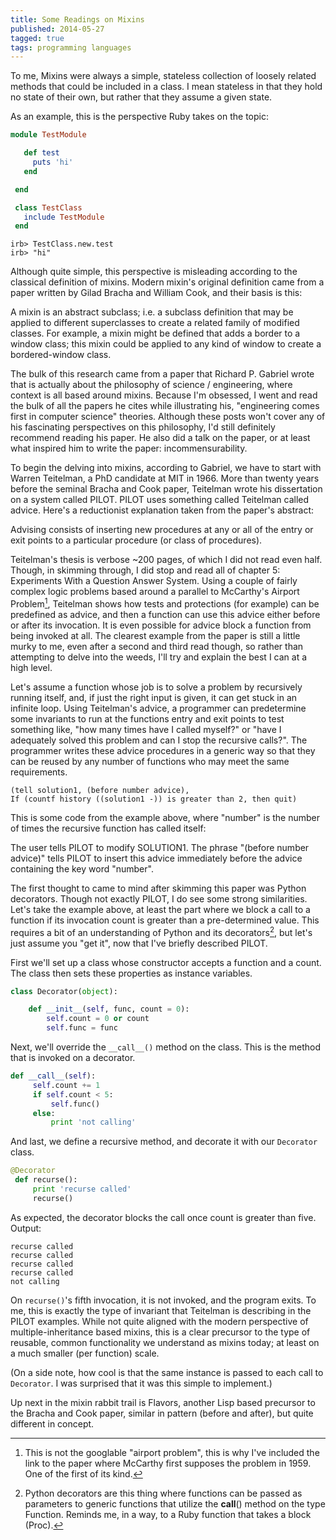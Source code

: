 ```yaml
---
title: Some Readings on Mixins
published: 2014-05-27
tagged: true
tags: programming languages
---
```


To me, Mixins were always a simple, stateless collection of loosely
related methods that could be included in a class. I mean stateless in
that they hold no state of their own, but rather that they assume a
given state.

As an example, this is the perspective Ruby takes on the topic:

```ruby
module TestModule

   def test
     puts 'hi'
   end

 end

 class TestClass
   include TestModule
 end
```

```
irb> TestClass.new.test
irb> "hi"
```

Although quite simple, this perspective is misleading according to the
classical definition of mixins. Modern mixin's original definition
came from a paper written by Gilad Bracha and William Cook, and their
basis is this:

A mixin is an abstract subclass; i.e. a subclass definition that may
be applied to different superclasses to create a related family of
modified classes. For example, a mixin might be defined that adds a
border to a window class; this mixin could be applied to any kind of
window to create a bordered-window class.

The bulk of this research came from a paper that Richard P. Gabriel
wrote that is actually about the philosophy of science / engineering,
where context is all based around mixins. Because I'm obsessed, I went
and read the bulk of all the papers he cites while illustrating his,
"engineering comes first in computer science" theories. Although these
posts won't cover any of his fascinating perspectives on this
philosophy, I'd still definitely recommend reading his paper. He also
did a talk on the paper, or at least what inspired him to write the
paper: incommensurability.

To begin the delving into mixins, according to Gabriel, we have to
start with Warren Teitelman, a PhD candidate at MIT in 1966. More than
twenty years before the seminal Bracha and Cook paper, Teitelman wrote
his dissertation on a system called PILOT. PILOT uses something called
Teitelman called advice. Here's a reductionist explanation taken from
the paper's abstract:

Advising consists of inserting new procedures at any or all of the
entry or exit points to a particular procedure (or class of
procedures).

Teitelman's thesis is verbose ~200 pages, of which I did not read even
half. Though, in skimming through, I did stop and read all of chapter
5: Experiments With a Question Answer System. Using a couple of fairly
complex logic problems based around a parallel to McCarthy's Airport
Problem[^airport], Teitelman shows how tests and protections (for example) can
be predefined as advice, and then a function can use this advice
either before or after its invocation. It is even possible for advice
block a function from being invoked at all. The clearest example from
the paper is still a little murky to me, even after a second and third
read though, so rather than attempting to delve into the weeds, I'll
try and explain the best I can at a high level.

[^airport]: This is not the googlable "airport problem", this is why
    I've included the link to the paper where McCarthy first supposes
    the problem in 1959. One of the first of its kind.

Let's assume a function whose job is to solve a problem by recursively
running itself, and, if just the right input is given, it can get
stuck in an infinite loop. Using Teitelman's advice, a programmer can
predetermine some invariants to run at the functions entry and exit
points to test something like, "how many times have I called myself?"
or "have I adequately solved this problem and can I stop the recursive
calls?". The programmer writes these advice procedures in a generic
way so that they can be reused by any number of functions who may meet
the same requirements.

```
(tell solution1, (before number advice),
If (countf history ((solution1 -)) is greater than 2, then quit)
```

This is some code from the example above, where "number" is the number
of times the recursive function has called itself:

The user tells PILOT to modify SOLUTION1. The phrase "(before number
advice)" tells PILOT to insert this advice immediately before the
advice containing the key word "number".

The first thought to came to mind after skimming this paper was Python
decorators. Though not exactly PILOT, I do see some strong
similarities. Let's take the example above, at least the part where we
block a call to a function if its invocation count is greater than a
pre-determined value. This requires a bit of an understanding of
Python and its decorators[^decorators], but let's just assume you "get it", now
that I've briefly described PILOT.

[^decorators]: Python decorators are this thing where functions can be
    passed as parameters to generic functions that utilize the
    __call__() method on the type Function. Reminds me, in a way, to a
    Ruby function that takes a block (Proc).

First we'll set up a class whose constructor accepts a function and a
count. The class then sets these properties as instance variables.

```python
class Decorator(object):

    def __init__(self, func, count = 0):
        self.count = 0 or count
        self.func = func
```

Next, we'll override the `__call__()` method on the class. This is the
method that is invoked on a decorator.

```python
def __call__(self):
     self.count += 1
     if self.count < 5:
         self.func()
     else:
         print 'not calling'
```

And last, we define a recursive method, and decorate it with our
`Decorator` class.

```python
@Decorator
 def recurse():
     print 'recurse called'
     recurse()
```

As expected, the decorator blocks the call once count is greater than
five. Output:

```
recurse called
recurse called
recurse called
recurse called
not calling
```
 
On `recurse()`'s fifth invocation, it is not invoked, and the program
exits. To me, this is exactly the type of invariant that Teitelman is
describing in the PILOT examples. While not quite aligned with the
modern perspective of multiple-inheritance based mixins, this is a
clear precursor to the type of reusable, common functionality we
understand as mixins today; at least on a much smaller (per function)
scale.

(On a side note, how cool is that the same instance is passed to each
call to `Decorator`. I was surprised that it was this simple to
implement.)

Up next in the mixin rabbit trail is Flavors, another Lisp based
precursor to the Bracha and Cook paper, similar in pattern (before and
after), but quite different in concept.
